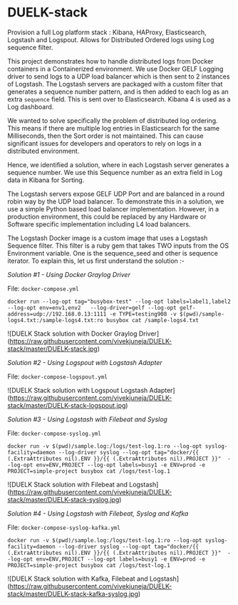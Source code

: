 # DUELK-stack
Provision a full Log platform stack : Kibana, HAProxy, Elasticsearch, Logstash and Logspout. Allows for Distributed Ordered logs using Log sequence filter.

This project demonstrates how to handle distributed logs from Docker containers in a Containerized environment. We use Docker GELF Logging driver to send logs to a UDP load balancer which is then sent to 2 instances of Logstash. The Logstash servers are packaged with a custom filter that generates a sequence number pattern, and is then added to each log as an extra `sequence` field. This is sent over to Elasticsearch. Kibana 4 is used as a Log dashboard. 

We wanted to solve specifically the problem of distributed log ordering. This means if there are multiple log entries in Elasticsearch for the same Milliseconds, then the Sort order is not maintained. This can cause significant issues for developers and operators to rely on logs in a distributed environment. 

Hence, we identified a solution, where in each Logstash server generates a sequence number. We use this Sequence number as an extra field in Log data in Kibana for Sorting. 

The Logstash servers expose GELF UDP Port and are balanced in a round robin way by the UDP load balancer. To demonstrate this in a solution, we use a simple Python based load balancer implementation. However, in a production environment, this could be replaced by any Hardware or Software specific implementation including L4 load balancers.

The Logstash Docker image is a custom image that uses a Logstash Sequence filter. This filter is a ruby gem that takes TWO inputs from the OS Environment variable. One is the sequence_seed and other is sequence iterator. To explain this, let us first understand the solution :-


*Solution #1 - Using Docker Graylog Driver*

File: `docker-compose.yml`

`docker run --log-opt tag="busybox-test" --log-opt labels=label1,label2 --log-opt env=env1,env2   --log-driver=gelf --log-opt gelf-address=udp://192.168.0.13:1111 -e TYPE=testing908 -v $(pwd)/sample-logs4.txt:/sample-logs4.txt:ro busybox cat /sample-logs4.txt`

![DUELK Stack solution with Docker Graylog Driver]
(https://raw.githubusercontent.com/vivekjuneja/DUELK-stack/master/DUELK-stack.jpg)


*Solution #2 - Using Logspout with Logstash Adapter*

File: `docker-compose-logspout.yml`

![DUELK Stack solution with Logspout Logstash Adapter]
(https://raw.githubusercontent.com/vivekjuneja/DUELK-stack/master/DUELK-stack-logspout.jpg)

*Solution #3 - Using Logstash with Filebeat and Syslog*

File: `docker-compose-syslog.yml`

`docker run -v $(pwd)/sample.log:/logs/test-log.1:ro --log-opt syslog-facility=daemon --log-driver syslog --log-opt tag="docker/{{ (.ExtraAttributes nil).ENV }}/{{ (.ExtraAttributes nil).PROJECT }}"  --log-opt env=ENV,PROJECT --log-opt labels=busy1 -e ENV=prod -e PROJECT=simple-project busybox cat /logs/test-log.1`


![DUELK Stack solution with Filebeat and Logstash]
(https://raw.githubusercontent.com/vivekjuneja/DUELK-stack/master/DUELK-stack-syslog.jpg)


*Solution #4 - Using Logstash with Filebeat, Syslog and Kafka*

File: `docker-compose-syslog-kafka.yml`

`docker run -v $(pwd)/sample.log:/logs/test-log.1:ro --log-opt syslog-facility=daemon --log-driver syslog --log-opt tag="docker/{{ (.ExtraAttributes nil).ENV }}/{{ (.ExtraAttributes nil).PROJECT }}"  --log-opt env=ENV,PROJECT --log-opt labels=busy1 -e ENV=prod -e PROJECT=simple-project busybox cat /logs/test-log.1`

![DUELK Stack solution with Kafka, Filebeat and Logstash]
(https://raw.githubusercontent.com/vivekjuneja/DUELK-stack/master/DUELK-stack-kafka-syslog.jpg)

